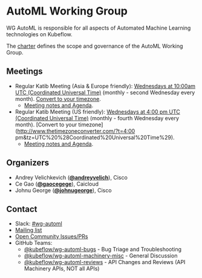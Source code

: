 <!---
This is an autogenerated file!

Please do not edit this file directly, but instead make changes to the
sigs.yaml file in the project root.

To understand how this file is generated, see https://github.com/kubeflow/community/generator/README.md
--->
# AutoML Working Group

WG AutoML is responsible for all aspects of Automated Machine Learning technologies on Kubeflow.

The [charter](charter.md) defines the scope and governance of the AutoML Working Group.

## Meetings
* Regular Katib Meeting (Asia & Europe friendly): [Wednesdays at 10:00am UTC (Coordinated Universal Time)]() (monthly - second Wednesday every month). [Convert to your timezone](http://www.thetimezoneconverter.com/?t=10:00am&tz=UTC%20%28Coordinated%20Universal%20Time%29).
  * [Meeting notes and Agenda](https://docs.google.com/document/d/1MChKfzrKAeFRtYqypFbMXL6ZIc_OgijjkvbqmwRV-64).
* Regular Katib Meeting (US friendly): [Wednesdays at 4:00 pm UTC (Coordinated Universal Time)]() (monthly - fourth Wednesday every month). [Convert to your timezone](http://www.thetimezoneconverter.com/?t=4:00 pm&tz=UTC%20%28Coordinated%20Universal%20Time%29).
  * [Meeting notes and Agenda](https://docs.google.com/document/d/1MChKfzrKAeFRtYqypFbMXL6ZIc_OgijjkvbqmwRV-64).

## Organizers

* Andrey Velichkevich (**[@andreyvelich](https://github.com/andreyvelich)**), Cisco
* Ce Gao (**[@gaocegege](https://github.com/gaocegege)**), Caicloud
* Johnu George (**[@johnugeorge](https://github.com/johnugeorge)**), Cisco

## Contact
- Slack: [#wg-automl](https://kubeflow.slack.com/messages/wg-automl)
- [Mailing list](https://groups.google.com/forum/#!forum/kubeflow-discuss)
- [Open Community Issues/PRs](https://github.com/kubeflow/community/labels/wg%2Farea/wg-automl)
- GitHub Teams:
    - [@kubeflow/wg-automl-bugs](https://github.com/orgs/kubeflow/teams/wg-automl-bugs) - Bug Triage and Troubleshooting
    - [@kubeflow/wg-automl-machinery-misc](https://github.com/orgs/kubeflow/teams/wg-automl-machinery-misc) - General Discussion
    - [@kubeflow/wg-automl-reviews](https://github.com/orgs/kubeflow/teams/wg-automl-reviews) - API Changes and Reviews (API Machinery APIs, NOT all APIs)
<!-- BEGIN CUSTOM CONTENT -->

<!-- END CUSTOM CONTENT -->
